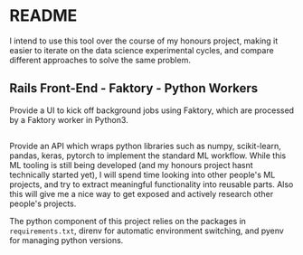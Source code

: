 # README

I intend to use this tool over the course of my honours project, making it easier to iterate on the 
data science experimental cycles, and compare different approaches to solve the same problem.

## Rails Front-End - Faktory - Python Workers
Provide a UI to kick off background jobs using Faktory, which are processed by a Faktory worker in Python3.

## 
Provide an API which wraps python libraries such as numpy, scikit-learn, pandas, keras, pytorch
to implement the standard ML workflow. While this ML tooling is still being developed (and my
honours project hasnt technically started yet), I will spend time looking into
other people's ML projects, and try to extract meaningful functionality into reusable parts.
Also this will give me a nice way to get exposed and actively research other people's projects.


The python component of this project relies on the packages in `requirements.txt`, direnv for
automatic environment switching, and pyenv for managing python versions.
